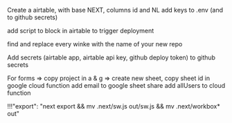 Create a airtable, with base NEXT, columns id and NL
add keys to .env (and to github secrets)

add script to block in airtable to trigger deployment

find and replace every winke with the name of your new repo

Add secrets (airtable app, airtable api key, github deploy token) to github secrets

For forms =>
copy project in a & g =>
create new sheet,
copy sheet id in google cloud function
add email to google sheet share
add allUsers to cloud function

!!!"export": "next export && mv .next/sw.js out/sw.js && mv .next/workbox\* out"
